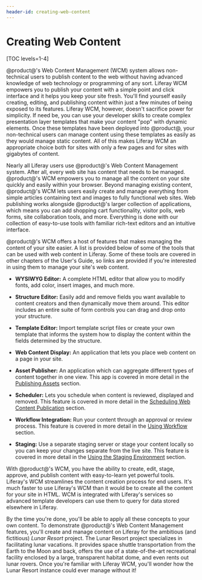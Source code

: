 ```yaml
---
header-id: creating-web-content
---
```


# Creating Web Content

[TOC levels=1-4]

@product@'s Web Content Management (WCM) system allows non-technical users to
publish content to the web without having advanced knowledge of web technology
or programming of any sort. Liferay WCM empowers you to publish your content
with a simple point and click interface and it helps you keep your site fresh.
You'll find yourself easily creating, editing, and publishing content within
just a few minutes of being exposed to its features. Liferay WCM, however,
doesn't sacrifice power for simplicity. If need be, you can use your developer
skills to create complex presentation layer templates that make your content
"pop" with dynamic elements. Once these templates have been deployed into
@product@, your non-technical users can manage content using these templates as
easily as they would manage static content. All of this makes Liferay WCM an
appropriate choice both for sites with only a few pages and for sites with
gigabytes of content. 

Nearly all Liferay users use @product@'s Web Content Management system. After
all, every web site has content that needs to be managed. @product@'s WCM
empowers you to manage all the content on your site quickly and easily within
your browser. Beyond managing existing content, @product@'s WCM lets users
easily create and manage everything from simple articles containing text and
images to fully functional web sites. Web publishing works alongside @product@'s
larger collection of applications, which means you can add shopping cart
functionality, visitor polls, web forms, site collaboration tools, and more.
Everything is done with our collection of easy-to-use tools with familiar
rich-text editors and an intuitive interface.

@product@'s WCM offers a host of features that makes managing the content of your
site easier. A list is provided below of some of the tools that can be used with
web content in Liferay. Some of these tools are covered in other chapters of the
User's Guide, so links are provided if you're interested in using them to manage
your site's web content.

- **WYSIWYG Editor:** A complete HTML editor that allow you to modify fonts, add
  color, insert images, and much more.

- **Structure Editor:** Easily add and remove fields you want available to
  content creators and then dynamically move them around. This editor includes
  an entire suite of form controls you can drag and drop onto your structure.

- **Template Editor:** Import template script files or create your own template
  that informs the system how to display the content within the fields
  determined by the structure.

- **Web Content Display:** An application that lets you place web content on a
  page in your site.

- **Asset Publisher:** An application which can aggregate different types of
  content together in one view. This app is covered in more detail in the
  [Publishing Assets](/docs/7-0/user/-/knowledge_base/u/publishing-assets)
  section.

- **Scheduler:** Lets you schedule when content is reviewed, displayed and
  removed. This feature is covered in more detail in the
  [Scheduling Web Content Publication](/docs/7-0/user/-/knowledge_base/u/scheduling-web-content-publication)
  section.

- **Workflow Integration:** Run your content through an approval or review
  process. This feature is covered in more detail in the
  [Using Workflow](/docs/7-0/user/-/knowledge_base/u/using-workflow)
  section.

- **Staging:** Use a separate staging server or stage your content locally so
  you can keep your changes separate from the live site. This feature is covered
  in more detail in the
  [Using the Staging Environment](/docs/7-0/user/-/knowledge_base/u/using-the-staging-environment)
  section.

With @product@'s WCM, you have the ability to create, edit, stage, approve, and
publish content with easy-to-learn yet powerful tools. Liferay's WCM streamlines
the content creation process for end users. It's much faster to use Liferay's
WCM than it would be to create all the content for your site in HTML. WCM is
integrated with Liferay's services so advanced template developers can use them
to query for data stored elsewhere in Liferay.

By the time you're done, you'll be able to apply all these concepts to your own
content. To demonstrate @product@'s Web Content Management features, you'll create
and manage content on Liferay for the ambitious (and fictitious) *Lunar Resort*
project. The Lunar Resort project specializes in facilitating lunar vacations.
It provides space shuttle transportation from the Earth to the Moon and back,
offers the use of a state-of-the-art recreational facility enclosed by a large,
transparent habitat dome, and even rents out lunar rovers. Once you're familiar
with Liferay WCM, you'll wonder how the Lunar Resort instance could ever manage
without it! 
